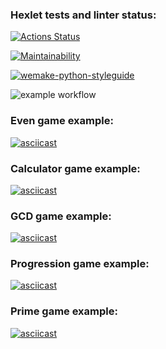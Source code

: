 ### Hexlet tests and linter status:

[![Actions Status](https://github.com/temir988/python-project-lvl1/workflows/hexlet-check/badge.svg)](https://github.com/temir988/python-project-lvl1/actions)

[![Maintainability](https://api.codeclimate.com/v1/badges/a99a88d28ad37a79dbf6/maintainability)](https://codeclimate.com/github/temir988/python-project-lvl1/maintainability)

[![wemake-python-styleguide](https://img.shields.io/badge/style-wemake-000000.svg)](https://github.com/wemake-services/wemake-python-styleguide)

![example workflow](https://github.com/temir988/python-project-lvl1/actions/workflows/my-check.yml/badge.svg)

### Even game example:

[![asciicast](https://asciinema.org/a/487917.svg)](https://asciinema.org/a/487917)

### Calculator game example:

[![asciicast](https://asciinema.org/a/489104.svg)](https://asciinema.org/a/489104)

### GCD game example:

[![asciicast](https://asciinema.org/a/489640.svg)](https://asciinema.org/a/489640)

### Progression game example:

[![asciicast](https://asciinema.org/a/mDj3hjgCt4iNBtCZuNYqRuP0W.svg)](https://asciinema.org/a/mDj3hjgCt4iNBtCZuNYqRuP0W)

### Prime game example:

[![asciicast](https://asciinema.org/a/iHyRdrORNkqxfnqtqpoCJKmY8.svg)](https://asciinema.org/a/iHyRdrORNkqxfnqtqpoCJKmY8)
